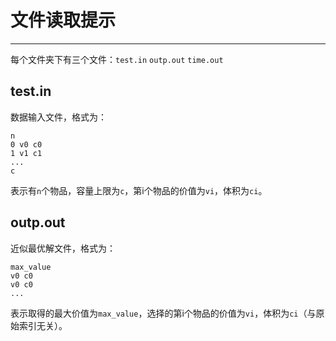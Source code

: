 # 文件读取提示

---
每个文件夹下有三个文件：`test.in` `outp.out` `time.out`

## test.in

数据输入文件，格式为：

```
n
0 v0 c0
1 v1 c1
...
c
```

表示有`n`个物品，容量上限为`c`，第i个物品的价值为`vi`，体积为`ci`。

## outp.out

近似最优解文件，格式为：

```
max_value
v0 c0
v0 c0
...
```

表示取得的最大价值为`max_value`，选择的第i个物品的价值为`vi`，体积为`ci`（与原始索引无关）。
